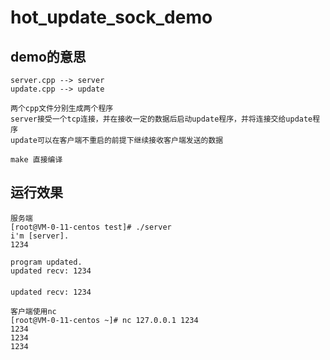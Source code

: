 # hot_update_sock_demo

## demo的意思

    server.cpp --> server
    update.cpp --> update

    两个cpp文件分别生成两个程序
    server接受一个tcp连接，并在接收一定的数据后启动update程序，并将连接交给update程序
    update可以在客户端不重启的前提下继续接收客户端发送的数据

    make 直接编译

## 运行效果

    服务端
    [root@VM-0-11-centos test]# ./server
    i'm [server].
    1234

    program updated.
    updated recv: 1234
    
    updated recv: 1234

    客户端使用nc
    [root@VM-0-11-centos ~]# nc 127.0.0.1 1234
    1234
    1234
    1234

